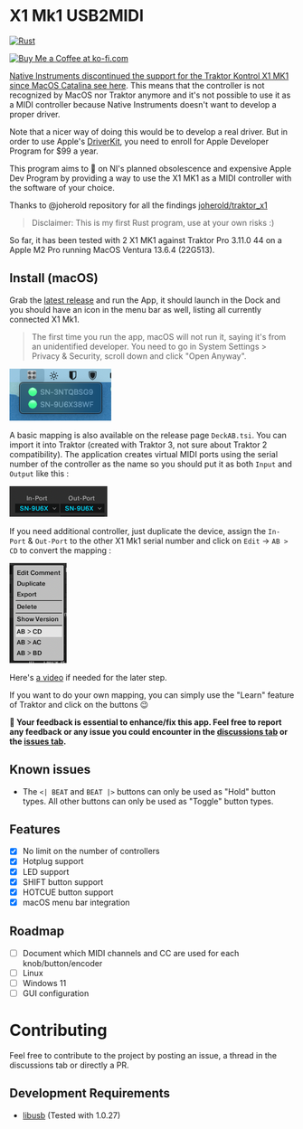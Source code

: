 # X1 Mk1 USB2MIDI

[![Rust](https://github.com/Opa-/x1-mk1-usb2midi/actions/workflows/rust.yml/badge.svg)](https://github.com/Opa-/x1-mk1-usb2midi/actions/workflows/rust.yml)

<a href='https://ko-fi.com/opa_sdc' target='_blank'><img height='35' style='border:0px;height:46px;' src='https://az743702.vo.msecnd.net/cdn/kofi3.png?v=0' border='0' alt='Buy Me a Coffee at ko-fi.com' />

Native Instruments discontinued the support for the Traktor Kontrol X1 MK1 since MacOS Catalina [see here](https://support.native-instruments.com/hc/en-us/articles/360014900358-Compatibility-of-Native-Instruments-Products-on-macOS). This means that the controller is not recognized by MacOS nor Traktor anymore and it's not possible to use it as a MIDI controller because Native Instruments doesn't want to develop a proper driver.

Note that a nicer way of doing this would be to develop a real driver. But in order to use Apple's [DriverKit](https://developer.apple.com/documentation/driverkit), you need to enroll for Apple Developer Program for $99 a year. 

This program aims to :poop: on NI's planned obsolescence and expensive Apple Dev Program by providing a way to use the X1 MK1 as a MIDI controller with the software of your choice.

Thanks to @joherold repository for all the findings [joherold/traktor_x1](https://github.com/joherold/traktor_x1)

> Disclaimer: This is my first Rust program, use at your own risks :)

So far, it has been tested with 2 X1 MK1 against Traktor Pro 3.11.0 44 on a Apple M2 Pro running MacOS Ventura 13.6.4 (22G513).

## Install (macOS)

Grab the [latest release](https://github.com/Opa-/x1-mk1-usb2midi/releases/latest) and run the App, it should launch in the Dock and you should have an icon in the menu bar as well, listing all currently connected X1 Mk1.

> The first time you run the app, macOS will not run it, saying it's from an unidentified developer. You need to go in System Settings > Privacy & Security, scroll down and click "Open Anyway".

![](screenshot-tray.webp)

A basic mapping is also available on the release page `DeckAB.tsi`. You can import it into Traktor (created with Traktor 3, not sure about Traktor 2 compatibility). The application creates virtual MIDI ports using the serial number of the controller as the name so you should put it as both `Input` and `Output` like this :

![](screenshot-traktor-in-out.webp)

If you need additional controller, just duplicate the device, assign the `In-Port` & `Out-Port` to the other X1 Mk1 serial number and click on `Edit` -> `AB > CD` to convert the mapping :

![](screenshot-traktor-abcd-decks.webp)

Here's [a video](https://streamable.com/ziu6pa) if needed for the later step.

If you want to do your own mapping, you can simply use the "Learn" feature of Traktor and click on the buttons 😉

**🫵 Your feedback is essential to enhance/fix this app. Feel free to report any feedback or any issue you could encounter in the [discussions tab](https://github.com/Opa-/x1-mk1-usb2midi/discussions) or the [issues tab](https://github.com/Opa-/x1-mk1-usb2midi/issues).**

## Known issues

- The `<| BEAT` and `BEAT |>` buttons can only be used as "Hold" button types. All other buttons can only be used as "Toggle" button types.

## Features

- [x] No limit on the number of controllers
- [x] Hotplug support
- [x] LED support
- [x] SHIFT button support
- [X] HOTCUE button support
- [X] macOS menu bar integration

## Roadmap

- [ ] Document which MIDI channels and CC are used for each knob/button/encoder
- [ ] Linux
- [ ] Windows 11
- [ ] GUI configuration

# Contributing

Feel free to contribute to the project by posting an issue, a thread in the discussions tab or directly a PR.

## Development Requirements

- [libusb](https://libusb.info/) (Tested with 1.0.27)
